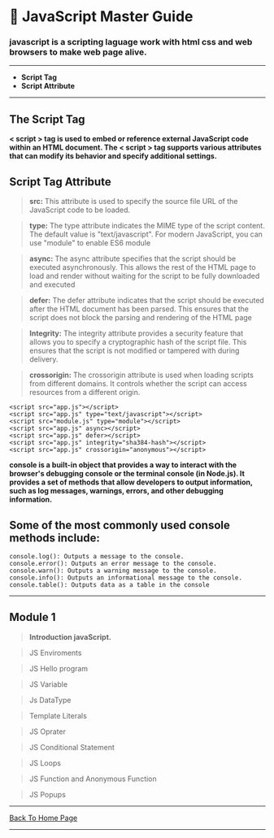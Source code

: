 # 🥇 JavaScript Master Guide

### javascript is a scripting laguage work with html css and web browsers to make web page alive.

<hr>

- **Script Tag**
- **Script Attribute**

<hr>


## The Script Tag

**< script > tag is used to embed or reference external JavaScript code within an HTML document. The < script > tag supports various attributes that can modify its behavior and specify additional settings.**

## Script Tag Attribute

> **src:** This attribute is used to specify the source file URL of the JavaScript code to be loaded.

> **type:** The type attribute indicates the MIME type of the script content. The default value is "text/javascript". For modern JavaScript, you can use "module" to enable ES6 module

> **async:** The async attribute specifies that the script should be executed asynchronously. This allows the rest of the HTML page to load and render without waiting for the script to be fully downloaded and executed

> **defer:** The defer attribute indicates that the script should be executed after the HTML document has been parsed. This ensures that the script does not block the parsing and rendering of the HTML page

> **Integrity:** The integrity attribute provides a security feature that allows you to specify a cryptographic hash of the script file. This ensures that the script is not modified or tampered with during delivery.

>  **crossorigin:** The crossorigin attribute is used when loading scripts from different domains. It controls whether the script can access resources from a different origin.

```
<script src="app.js"></script>
<script src="app.js" type="text/javascript"></script>
<script src="module.js" type="module"></script>
<script src="app.js" async></script>
<script src="app.js" defer></script>
<script src="app.js" integrity="sha384-hash"></script>
<script src="app.js" crossorigin="anonymous"></script>
```











**console is a built-in object that provides a way to interact with the browser's debugging console or the terminal console (in Node.js). It provides a set of methods that allow developers to output information, such as log messages, warnings, errors, and other debugging information.**

## Some of the most commonly used console methods include:

```
console.log(): Outputs a message to the console.
console.error(): Outputs an error message to the console.
console.warn(): Outputs a warning message to the console.
console.info(): Outputs an informational message to the console.
console.table(): Outputs data as a table in the console
```
<hr>












## Module 1

> **Introduction javaScript.**

> JS Enviroments

> JS Hello program

> JS Variable

> Js DataType

> Template Literals

> JS Oprater

> JS Conditional Statement

> JS Loops

> JS Function and Anonymous Function

> JS Popups

<hr>
<a href="https://punitkatiyar.github.io/">Back To Home Page</a>
<hr>
